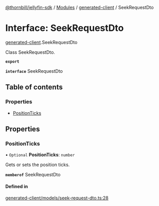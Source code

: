 [@thornbill/jellyfin-sdk](../README.md) / [Modules](../modules.md) / [generated-client](../modules/generated_client.md) / SeekRequestDto

# Interface: SeekRequestDto

[generated-client](../modules/generated_client.md).SeekRequestDto

Class SeekRequestDto.

**`export`**

**`interface`** SeekRequestDto

## Table of contents

### Properties

- [PositionTicks](generated_client.SeekRequestDto.md#positionticks)

## Properties

### PositionTicks

• `Optional` **PositionTicks**: `number`

Gets or sets the position ticks.

**`memberof`** SeekRequestDto

#### Defined in

[generated-client/models/seek-request-dto.ts:28](https://github.com/thornbill/jellyfin-sdk-typescript/blob/b5d0506/src/generated-client/models/seek-request-dto.ts#L28)
